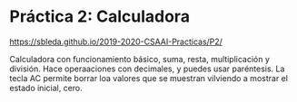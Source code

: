 # Práctica 2: Calculadora

https://sbleda.github.io/2019-2020-CSAAI-Practicas/P2/

Calculadora con funcionamiento básico, suma, resta, multiplicación y división. Hace operaaciones con decimales, y puedes usar paréntesis. La tecla AC permite borrar loa valores que se muestran vilviendo a mostrar el estado inicial, cero.

